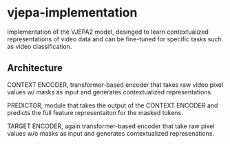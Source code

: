 # vjepa-implementation

Implementation of the VJEPA2 model, desinged to learn contextualized representations of video data and can be fine-tuned for specific tasks such as video classification.

## Architecture

CONTEXT ENCODER, transformer-based encoder that takes raw video pixel values w/ masks as input and generates contextualized representations.

PREDICTOR, module that takes the output of the CONTEXT ENCODER and predicts the full feature representaiton for the masked tokens.

TARGET ENCODER, again transformer-based encoder that take raw pixel values w/o masks as input and generates contextualized represenations.

